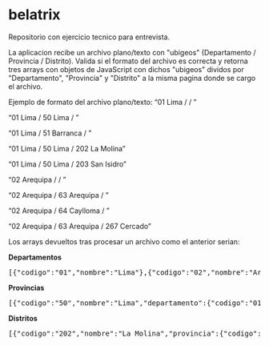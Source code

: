 # belatrix
Repositorio con ejercicio tecnico para entrevista.

La aplicacion recibe un archivo plano/texto con "ubigeos" (Departamento / Provincia / Distrito). Valida si el formato del archivo es correcta y retorna
tres arrays con objetos de JavaScript con dichos "ubigeos" dividos por "Departamento", "Provincia" y "Distrito" a la misma pagina donde se cargo el archivo.

Ejemplo de formato del archivo plano/texto:
“01 Lima /  / ”

“01 Lima / 50 Lima / ”

“01 Lima / 51 Barranca / ”

“01 Lima / 50 Lima / 202 La Molina”

“01 Lima / 50 Lima / 203 San Isidro”

“02 Arequipa /  / ”

“02 Arequipa / 63 Arequipa / ”

“02 Arequipa / 64 Caylloma / ”

“02 Arequipa / 63 Arequipa / 267 Cercado”


Los arrays devueltos tras procesar un archivo como el anterior serian:

<b>Departamentos</b>
<pre>[{"codigo":"01","nombre":"Lima"},{"codigo":"02","nombre":"Arequipa"}]</pre>
<b>Provincias</b>
<pre>[{"codigo":"50","nombre":"Lima","departamento":{"codigo":"01","nombre":"Lima"}},{"codigo":"51","nombre":"Barranca","departamento":{"codigo":"01","nombre":"Lima"}},{"codigo":"63","nombre":"Arequipa","departamento":{"codigo":"02","nombre":"Arequipa"}},{"codigo":"64","nombre":"Caylloma","departamento":{"codigo":"02","nombre":"Arequipa"}}]</pre>
<b>Distritos</b>
<pre>[{"codigo":"202","nombre":"La Molina","provincia":{"codigo":"50","nombre":"Lima","departamento":{"codigo":"01","nombre":"Lima"}}},{"codigo":"203","nombre":"San Isidro","provincia":{"codigo":"50","nombre":"Lima","departamento":{"codigo":"01","nombre":"Lima"}}},{"codigo":"267","nombre":"Cercado","provincia":{"codigo":"63","nombre":"Arequipa","departamento":{"codigo":"02","nombre":"Arequipa"}}}]</pre>

